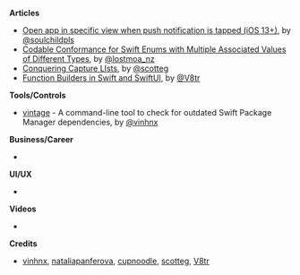 
**Articles**

* [Open app in specific view when push notification is tapped (iOS 13+)](https://fluffy.es/open-app-in-specific-view-when-push-notification-is-tapped-ios-13/), by [@soulchildpls](https://twitter.com/soulchildpls)
* [Codable Conformance for Swift Enums with Multiple Associated Values of Different Types](https://lostmoa.com/blog/CodableConformanceForSwiftEnumsWithMultipleAssociatedValuesOfDifferentTypes/), by [@lostmoa_nz](https://twitter.com/lostmoa_nz)
* [Conquering Capture LIsts](https://scotteg.github.io/Conquering-Capture-Lists), by [@scotteg](https://twitter.com/scotteg)
* [Function Builders in Swift and SwiftUI](https://www.vadimbulavin.com/swift-function-builders-swiftui-view-builder/), by [@V8tr](https://twitter.com/V8tr)

**Tools/Controls**

* [vintage](https://github.com/vinhnx/vintage) - A command-line tool to check for outdated Swift Package Manager dependencies, by [@vinhnx](https://twitter.com/vinhnx)

**Business/Career**

* 

**UI/UX**

*

**Videos**

* 

**Credits**

* [vinhnx](https://github.com/vinhnx), [nataliapanferova](https://github.com/nataliapanferova), [cupnoodle](https://github.com/cupnoodle), [scotteg](https://github.com/scotteg), [V8tr](https://github.com/V8tr)
